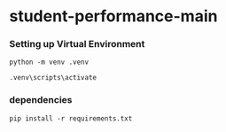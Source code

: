 # student-performance-main


### Setting up Virtual Environment

```
python -m venv .venv

.venv\scripts\activate
```


### dependencies

```
pip install -r requirements.txt
```
